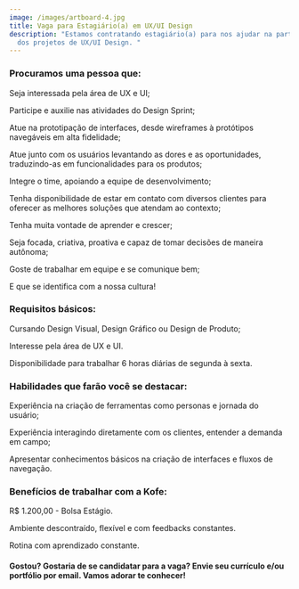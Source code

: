 ```yaml
---
image: /images/artboard-4.jpg
title: Vaga para Estagiário(a) em UX/UI Design
description: "Estamos contratando estagiário(a) para nos ajudar na parte prática
  dos projetos de UX/UI Design. "
---
```

### **Procuramos uma pessoa que:**

Seja interessada pela área de UX e UI;

Participe e auxilie nas atividades do Design Sprint;

Atue na prototipação de interfaces, desde wireframes à protótipos navegáveis em alta fidelidade;

Atue junto com os usuários levantando as dores e as oportunidades, traduzindo-as em funcionalidades para os produtos;

Integre o time, apoiando a equipe de desenvolvimento;

Tenha disponibilidade de estar em contato com diversos clientes para oferecer as melhores soluções que atendam ao contexto;

Tenha muita vontade de aprender e crescer;

Seja focada, criativa, proativa e capaz de tomar decisões de maneira autônoma;

Goste de trabalhar em equipe e se comunique bem;

E que se identifica com a nossa cultura!

### **Requisitos básicos:**

Cursando Design Visual, Design Gráfico ou Design de Produto;

Interesse pela área de UX e UI.

Disponibilidade para trabalhar 6 horas diárias de segunda à sexta.

### **Habilidades que farão você se destacar:**

Experiência na criação de ferramentas como personas e jornada do usuário;

Experiência interagindo diretamente com os clientes, entender a demanda em campo;

Apresentar conhecimentos básicos na criação de interfaces e fluxos de navegação.

### **Benefícios de trabalhar com a Kofe:**

R$ 1.200,00 - Bolsa Estágio.

Ambiente descontraído, flexível e com feedbacks constantes.

Rotina com aprendizado constante.

#### Gostou? Gostaria de se candidatar para a vaga? Envie seu currículo e/ou portfólio por email. Vamos adorar te conhecer!